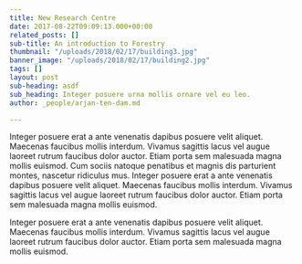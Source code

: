 ```yaml
---
title: New Research Centre
date: 2017-08-22T09:09:13.000+00:00
related_posts: []
sub-title: An introduction to Forestry
thumbnail: "/uploads/2018/02/17/building3.jpg"
banner_image: "/uploads/2018/02/17/building2.jpg"
tags: []
layout: post
sub-heading: asdf
sub_heading: Integer posuere urna mollis ornare vel eu leo.
author: _people/arjan-ten-dam.md

---
```

Integer posuere erat a ante venenatis dapibus posuere velit aliquet. Maecenas faucibus mollis interdum. Vivamus sagittis lacus vel augue laoreet rutrum faucibus dolor auctor. Etiam porta sem malesuada magna mollis euismod. Cum sociis natoque penatibus et magnis dis parturient montes, nascetur ridiculus mus. Integer posuere erat a ante venenatis dapibus posuere velit aliquet. Maecenas faucibus mollis interdum. Vivamus sagittis lacus vel augue laoreet rutrum faucibus dolor auctor. Etiam porta sem malesuada magna mollis euismod.

Integer posuere erat a ante venenatis dapibus posuere velit aliquet. Maecenas faucibus mollis interdum. Vivamus sagittis lacus vel augue laoreet rutrum faucibus dolor auctor. Etiam porta sem malesuada magna mollis euismod.